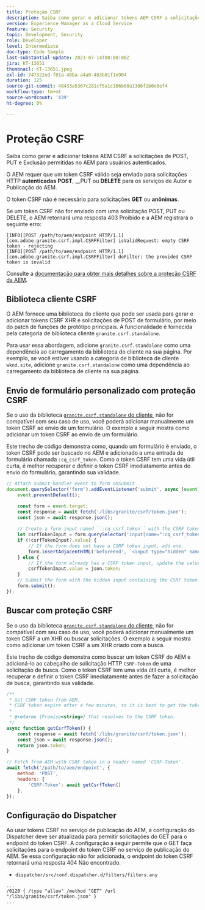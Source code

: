 ```yaml
---
title: Proteção CSRF
description: Saiba como gerar e adicionar tokens AEM CSRF a solicitações de POST, PUT e Exclusão permitidas no AEM para usuários autenticados.
version: Experience Manager as a Cloud Service
feature: Security
topic: Development, Security
role: Developer
level: Intermediate
doc-type: Code Sample
last-substantial-update: 2023-07-14T00:00:00Z
jira: KT-13651
thumbnail: KT-13651.jpeg
exl-id: 747322ed-f01a-48ba-a4a0-483b81f1e904
duration: 125
source-git-commit: 48433a5367c281cf5a1c106b08a1306f1b0e8ef4
workflow-type: tm+mt
source-wordcount: '439'
ht-degree: 0%

---
```


# Proteção CSRF

Saiba como gerar e adicionar tokens AEM CSRF a solicitações de POST, PUT e Exclusão permitidas no AEM para usuários autenticados.

O AEM requer que um token CSRF válido seja enviado para solicitações HTTP __autenticadas__ __POST__, __PUT ou __DELETE__ para os serviços de Autor e Publicação do AEM.

O token CSRF não é necessário para solicitações __GET__ ou __anônimas__.

Se um token CSRF não for enviado com uma solicitação POST, PUT ou DELETE, o AEM retornará uma resposta 403 Proibido e a AEM registrará o seguinte erro:

```log
[INFO][POST /path/to/aem/endpoint HTTP/1.1][com.adobe.granite.csrf.impl.CSRFFilter] isValidRequest: empty CSRF token - rejecting
[INFO][POST /path/to/aem/endpoint HTTP/1.1][com.adobe.granite.csrf.impl.CSRFFilter] doFilter: the provided CSRF token is invalid
```

Consulte a [documentação para obter mais detalhes sobre a proteção CSRF da AEM](https://experienceleague.adobe.com/docs/experience-manager-65/developing/introduction/csrf-protection.html?lang=pt-BR).


## Biblioteca cliente CSRF

O AEM fornece uma biblioteca do cliente que pode ser usada para gerar e adicionar tokens CSRF XHR e solicitações de POST de formulário, por meio do patch de funções de protótipo principais. A funcionalidade é fornecida pela categoria de biblioteca cliente `granite.csrf.standalone`.

Para usar essa abordagem, adicione `granite.csrf.standalone` como uma dependência ao carregamento da biblioteca do cliente na sua página. Por exemplo, se você estiver usando a categoria de biblioteca de cliente `wknd.site`, adicione `granite.csrf.standalone` como uma dependência ao carregamento da biblioteca de cliente na sua página.

## Envio de formulário personalizado com proteção CSRF

Se o uso da biblioteca [`granite.csrf.standalone` do cliente &#x200B;](#csrf-client-library) não for compatível com seu caso de uso, você poderá adicionar manualmente um token CSRF ao envio de um formulário. O exemplo a seguir mostra como adicionar um token CSRF ao envio de um formulário.

Este trecho de código demonstra como, quando um formulário é enviado, o token CSRF pode ser buscado no AEM e adicionado a uma entrada de formulário chamada `:cq_csrf_token`. Como o token CSRF tem uma vida útil curta, é melhor recuperar e definir o token CSRF imediatamente antes do envio do formulário, garantindo sua validade.

```javascript
// Attach submit handler event to form onSubmit
document.querySelector('form').addEventListener('submit', async (event) => {
    event.preventDefault();

    const form = event.target;
    const response = await fetch('/libs/granite/csrf/token.json');
    const json = await response.json();
    
    // Create a form input named ``:cq_csrf_token`` with the CSRF token.
    let csrfTokenInput = form.querySelector('input[name=":cq_csrf_token"]');
    if (!csrfTokenInput?.value) {
        // If the form does not have a CSRF token input, add one.
        form.insertAdjacentHTML('beforeend', `<input type="hidden" name=":cq_csrf_token" value="${json.token}">`);
    } else {
        // If the form already has a CSRF token input, update the value.
        csrfTokenInput.value = json.token;
    }
    // Submit the form with the hidden input containing the CSRF token
    form.submit();
});
```

## Buscar com proteção CSRF

Se o uso da biblioteca [`granite.csrf.standalone` do cliente &#x200B;](#csrf-client-library) não for compatível com seu caso de uso, você poderá adicionar manualmente um token CSRF a um XHR ou buscar solicitações. O exemplo a seguir mostra como adicionar um token CSRF a um XHR criado com a busca.

Este trecho de código demonstra como buscar um token CSRF do AEM e adicioná-lo ao cabeçalho de solicitação HTTP `CSRF-Token` de uma solicitação de busca. Como o token CSRF tem uma vida útil curta, é melhor recuperar e definir o token CSRF imediatamente antes de fazer a solicitação de busca, garantindo sua validade.

```javascript
/**
 * Get CSRF token from AEM.
 * CSRF token expire after a few minutes, so it is best to get the token before each request.
 * 
 * @returns {Promise<string>} that resolves to the CSRF token.
 */
async function getCsrfToken() {
    const response = await fetch('/libs/granite/csrf/token.json');
    const json = await response.json();
    return json.token;
}

// Fetch from AEM with CSRF token in a header named 'CSRF-Token'.
await fetch('/path/to/aem/endpoint', {
    method: 'POST',
    headers: {
        'CSRF-Token': await getCsrfToken()
    },
});
```

## Configuração do Dispatcher

Ao usar tokens CSRF no serviço de publicação do AEM, a configuração do Dispatcher deve ser atualizada para permitir solicitações do GET para o endpoint do token CSRF. A configuração a seguir permite que o GET faça solicitações para o endpoint do token CSRF no serviço de publicação do AEM. Se essa configuração não for adicionada, o endpoint do token CSRF retornará uma resposta 404 Não encontrado.

* `dispatcher/src/conf.dispatcher.d/filters/filters.any`

```
...
/0120 { /type "allow" /method "GET" /url "/libs/granite/csrf/token.json" }
...
```
